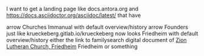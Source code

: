 I want to get a landing page like docs.antora.org and https://docs.asciidoctor.org/asciidoc/latest/ that have

arrow	Churches
	Immanual with default overview/history
          arrow Founders      just like krueckeberg.gitlab.io/krueckeberg now looks
	Friedheim with default overview/history
          either the link to familysearch digital document of [Zion Lutheran Church, Friedheim](https://www.familysearch.org/library/books/records/item/212203-adams-county-indiana-zion-evangelical-lutheran-church-friedheim-record-book-1883-1888) Friedheim or something
